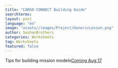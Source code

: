```yaml
---
title: "CARGO CONNECT Building Guide"
searchterms:
layout: post
language: "en"
image: "assets//images/Project/GenericLesson.png"
author: SeshanBrothers
categories: Worksheets
tag: Worksheets
featured: false
---
```


Tips for building mission models<a href="">Coming Aug 17</a>
